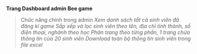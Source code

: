 **Trang Dashboard admin Bee game**
> Chức năng chính trong admin
_Xem danh sách tất cả sinh viên đã đăng kí game_
_Sắp xếp và lọc sinh viên theo tên, địa chỉ tỉnh thành, số điện thoại, nghành theo học_
_Phân trang theo từng phần, 1 trang chứa thông tin của 20 sinh viên_
_Download toàn bộ thông tin sinh viên trong file excel_
